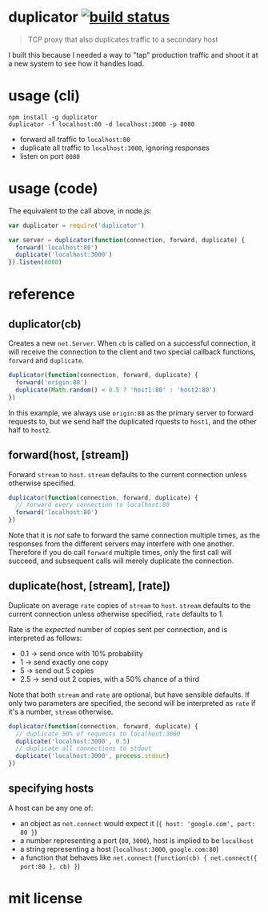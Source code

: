 # duplicator [![build status](https://secure.travis-ci.org/agnoster/duplicator.png?branch=master)](http://travis-ci.org/agnoster/duplicator)

> TCP proxy that also duplicates traffic to a secondary host

I built this because I needed a way to "tap" production traffic and shoot it at a new system to see how it handles load.

# usage (cli)

```
npm install -g duplicator
duplicator -f localhost:80 -d localhost:3000 -p 8080
```

* forward all traffic to `localhost:80`
* duplicate all traffic to `localhost:3000`, ignoring responses
* listen on port `8080`

# usage (code)

The equivalent to the call above, in node.js:

```js
var duplicator = require('duplicator')

var server = duplicator(function(connection, forward, duplicate) {
  forward('localhost:80')
  duplicate('localhost:3000')
}).listen(8080)
```

# reference

## duplicator(cb)

Creates a new `net.Server`. When `cb` is called on a successful connection, it will receive the connection to the client and two special callback functions, `forward` and `duplicate`.

```js
duplicator(function(connection, forward, duplicate) {
  forward('origin:80')
  duplicate(Math.random() < 0.5 ? 'host1:80' : 'host2:80')
})
```

In this example, we always use `origin:80` as the primary server to forward requests to, but we send half the duplicated rquests to `host1`, and the other half to `host2`.

## forward(host, [stream])

Forward `stream` to `host`. `stream` defaults to the current connection unless otherwise specified.

```js
duplicator(function(connection, forward, duplicate) {
  // forward every connection to localhost:80
  forward('localhost:80')
})
```

Note that it is *not* safe to forward the same connection multiple times, as the responses from the different servers may interfere with one another. Therefore if you do call `forward` multiple times, only the first call will succeed, and subsequent calls will merely duplicate the connection.

## duplicate(host, [stream], [rate])

Duplicate on average `rate` copies of `stream` to `host`. `stream` defaults to the current connection unless otherwise specified, `rate` defaults to 1.

Rate is the *expected* number of copies sent per connection, and is interpreted as follows:
  * 0.1 -> send once with 10% probability
  * 1 -> send exactly one copy
  * 5 -> send out 5 copies
  * 2.5 -> send out 2 copies, with a 50% chance of a third

Note that both `stream` and `rate` are optional, but have sensible defaults. If only two parameters are specified, the second will be interpreted as `rate` if it's a number, `stream` otherwise.

```js
duplicator(function(connection, forward, duplicate) {
  // duplicate 50% of requests to localhost:3000
  duplicate('localhost:3000', 0.5)
  // duplicate all connections to stdout
  duplicate('localhost:3000', process.stdout)
})
```

## specifying hosts

A host can be any one of:

* an object as `net.connect` would expect it (`{ host: 'google.com', port: 80 }`)
* a number representing a port (`80`, `3000`), host is implied to be `localhost`
* a string representing a host (`localhost:3000`, `google.com:80`)
* a function that behaves like `net.connect` (`function(cb) { net.connect({ port:80 }, cb) }`)

# mit license
